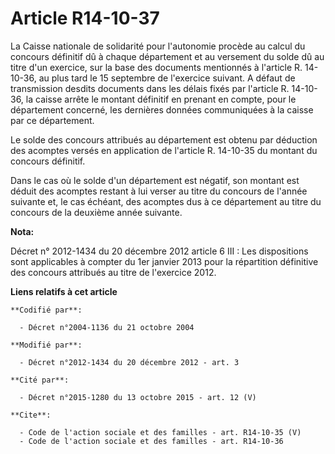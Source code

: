 # Article R14-10-37

La Caisse nationale de solidarité pour l'autonomie procède au calcul du concours définitif dû à chaque département et au
versement du solde dû au titre d'un exercice, sur la base des documents mentionnés à l'article R. 14-10-36, au plus tard le
15 septembre de l'exercice suivant. A défaut de transmission desdits documents dans les délais fixés par l'article R.
14-10-36, la caisse arrête le montant définitif en prenant en compte, pour le département concerné, les dernières données
communiquées à la caisse par ce département. 

Le solde des concours attribués au département est obtenu par déduction des acomptes versés en application de l'article R.
14-10-35 du montant du concours définitif. 

Dans le cas où le solde d'un département est négatif, son montant est déduit des acomptes restant à lui verser au titre du
concours de l'année suivante et, le cas échéant, des acomptes dus à ce département au titre du concours de la deuxième année
suivante.

**Nota:**

Décret n° 2012-1434 du 20 décembre 2012 article 6 III : Les dispositions sont applicables à compter du 1er janvier 2013 pour
la répartition définitive des concours attribués au titre de l'exercice 2012.

**Liens relatifs à cet article**

	**Codifié par**:

	  - Décret n°2004-1136 du 21 octobre 2004

	**Modifié par**:

	  - Décret n°2012-1434 du 20 décembre 2012 - art. 3

	**Cité par**:

	  - Décret n°2015-1280 du 13 octobre 2015 - art. 12 (V)

	**Cite**:

	  - Code de l'action sociale et des familles - art. R14-10-35 (V)
	  - Code de l'action sociale et des familles - art. R14-10-36
